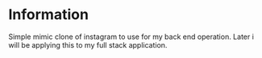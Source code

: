 # Information

Simple mimic clone of instagram to use for my back end operation. Later i will be applying this to my full stack application.
